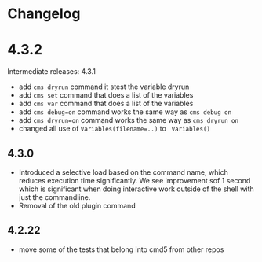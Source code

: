 # Changelog

# 4.3.2

Intermediate releases: 4.3.1

* add `cms dryrun` command it stest the variable dryrun
* add `cms set` command that does a list of the variables
* add `cms var` command that does a list of the variables
* add `cms debug=on` command works the same way as `cms debug on`
* add `cms dryrun=on` command works the same way as `cms dryrun on`
* changed all use of `Variables(filename=..)` to ` Variables()`

## 4.3.0

* Introduced a selective load based on the command name, which reduces
  execution time significantly. We see improvement sof 1 second which is
  significant when doing interactive work outside of the shell with just
  the commandline.
* Removal of the old plugin command

## 4.2.22

* move some of the tests that belong into cmd5 from other repos


